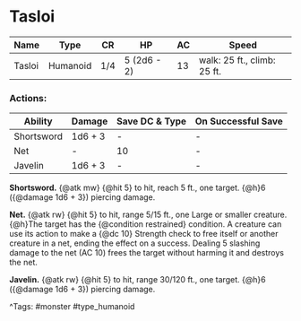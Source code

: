 # Tasloi

| Name | Type | CR | HP | AC | Speed |
|------|------|----|----|----|-------|
| Tasloi | Humanoid | 1/4 | 5 (2d6 - 2) | 13 | walk: 25 ft., climb: 25 ft. |

### Actions:

| Ability | Damage | Save DC & Type | On Successful Save |
|---------|--------|----------------|--------------------|
| Shortsword | 1d6 + 3 | - | - |
| Net | - | 10 | - |
| Javelin | 1d6 + 3 | - | - |


**Shortsword.** {@atk mw} {@hit 5} to hit, reach 5 ft., one target. {@h}6 ({@damage 1d6 + 3}) piercing damage.

**Net.** {@atk rw} {@hit 5} to hit, range 5/15 ft., one Large or smaller creature. {@h}The target has the {@condition restrained} condition. A creature can use its action to make a {@dc 10} Strength check to free itself or another creature in a net, ending the effect on a success. Dealing 5 slashing damage to the net (AC 10) frees the target without harming it and destroys the net.

**Javelin.** {@atk rw} {@hit 5} to hit, range 30/120 ft., one target. {@h}6 ({@damage 1d6 + 3}) piercing damage.

^Tags: #monster #type_humanoid